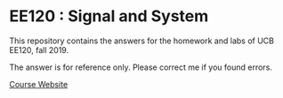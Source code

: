 # EE120 : Signal and System

This repository contains the answers for the homework and labs of UCB EE120, fall 2019.

The answer is for reference only. Please correct me if you found errors.

[Course Website](https://inst.eecs.berkeley.edu/~ee120/fa19/)

